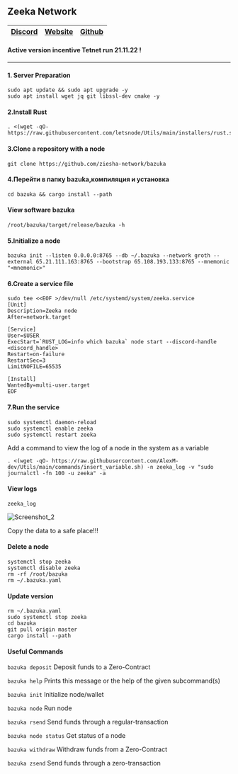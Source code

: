 ## Zeeka Network

[Discord](https://discord.gg/eT96kE6V) | [Website](https://zeeka.io/) | [Github](https://github.com/zeeka-network)
| --- | --- | ---
#### Active version incentive Tetnet run 21.11.22 !

***
#### 1. Server Preparation
```
sudo apt update && sudo apt upgrade -y
sudo apt install wget jq git libssl-dev cmake -y
```
#### 2.Install Rust
```
. <(wget -qO- https://raw.githubusercontent.com/letsnode/Utils/main/installers/rust.sh)
```
#### 3.Clone a repository with a node
```
git clone https://github.com/ziesha-network/bazuka
```
#### 4.Перейти в папку bazuka,компиляция и установка
```
cd bazuka && cargo install --path
```

#### View software bazuka
```
/root/bazuka/target/release/bazuka -h
```

#### 5.Initialize a node
```
bazuka init --listen 0.0.0.0:8765 --db ~/.bazuka --network groth --external 65.21.111.163:8765 --bootstrap 65.108.193.133:8765 --mnemonic "<mnemonic>"
```

#### 6.Create a service file
```
sudo tee <<EOF >/dev/null /etc/systemd/system/zeeka.service
[Unit]
Description=Zeeka node
After=network.target

[Service]
User=$USER
ExecStart=`RUST_LOG=info which bazuka` node start --discord-handle <discord_handle> 
Restart=on-failure
RestartSec=3
LimitNOFILE=65535

[Install]
WantedBy=multi-user.target
EOF
```
#### 7.Run the service
```
sudo systemctl daemon-reload
sudo systemctl enable zeeka
sudo systemctl restart zeeka
```
Add a command to view the log of a node in the system as a variable
```
. <(wget -qO- https://raw.githubusercontent.com/AlexM-dev/Utils/main/commands/insert_variable.sh) -n zeeka_log -v "sudo journalctl -fn 100 -u zeeka" -a
```
#### View logs
```
zeeka_log
```
![Screenshot_2](https://user-images.githubusercontent.com/57448493/203043786-13920c84-4b91-44f5-829e-d87fdac7d60f.png)

Copy the data to a safe place!!!

#### Delete a node 
```
systemctl stop zeeka
systemctl disable zeeka
rm -rf /root/bazuka
rm ~/.bazuka.yaml
```

#### Update version 
```
rm ~/.bazuka.yaml
sudo systemctl stop zeeka 
cd bazuka
git pull origin master
cargo install --path
```

#### Useful Commands


`bazuka deposit` Deposit funds to a Zero-Contract

`bazuka help` Prints this message or the help of the given subcommand(s)

`bazuka init` Initialize node/wallet

`bazuka node` Run node

`bazuka rsend` Send funds through a regular-transaction

`bazuka node status` Get status of a node

`bazuka withdraw` Withdraw funds from a Zero-Contract

`bazuka zsend` Send funds through a zero-transaction


